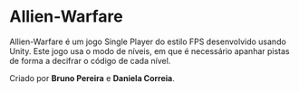 # Allien-Warfare
Allien-Warfare é um jogo Single Player do estilo FPS desenvolvido usando Unity. Este jogo usa o modo de níveis, em que é necessário apanhar pistas de forma a decifrar o código de cada nível.


Criado por **Bruno Pereira** e **Daniela Correia**.
